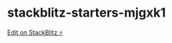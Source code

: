# stackblitz-starters-mjgxk1

[Edit on StackBlitz ⚡️](https://stackblitz.com/edit/stackblitz-starters-mjgxk1)